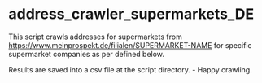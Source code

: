 # address_crawler_supermarkets_DE

This script crawls addresses for supermarkets from https://www.meinprospekt.de/filialen/SUPERMARKET-NAME 
for specific supermarket companies as per defined below.


Results are saved into a csv file at the script directory. - Happy crawling.
